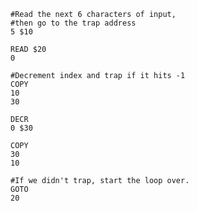 
	#Read the next 6 characters of input,
	#then go to the trap address
	5 $10

	READ $20
	0

	#Decrement index and trap if it hits -1
	COPY
	10
	30

	DECR
	0 $30

	COPY
	30
	10

	#If we didn't trap, start the loop over.
	GOTO
	20